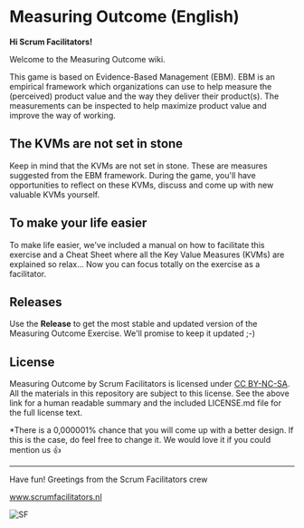 # Measuring Outcome (English)

**Hi Scrum Facilitators!**

Welcome to the Measuring Outcome wiki.

This game is based on Evidence-Based Management (EBM). EBM is an empirical framework which organizations can use to help measure the (perceived) product value and the way they deliver their product(s). The measurements can be inspected to help maximize product value and improve the way of working.

## The KVMs are not set in stone

Keep in mind that the KVMs are not set in stone. These are measures suggested from the EBM framework. During the game, you'll have opportunities to reflect on these KVMs, discuss and come up with new valuable KVMs yourself. 

## To make your life easier

To make life easier, we've included a manual on how to facilitate this exercise and a Cheat Sheet where all the Key Value Measures (KVMs) are explained so relax... Now you can focus totally on the exercise as a facilitator. 

## Releases

Use the **Release** to get the most stable and updated version of the Measuring Outcome Exercise. We'll promise to keep it updated ;-)

## License

Measuring Outcome by Scrum Facilitators is licensed under [CC BY-NC-SA](https://creativecommons.org/licenses/by-nc-sa/4.0/). All the materials in this repository are subject to this license. See the above link for a human readable summary and the included LICENSE.md file for the full license text.

*There is a 0,000001% chance that you will come up with a better design. If this is the case, do feel free to change it. We would love it if you could mention us 👍 

***

Have fun!
Greetings from the Scrum Facilitators crew

www.scrumfacilitators.nl

![SF](https://www.scrumfacilitators.nl/wp-content/uploads/2020/04/cropped-SCRUMFACILITATOR_Mesa-de-trabajo-1-150x150-1-1.png)


